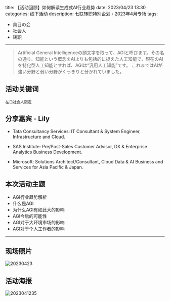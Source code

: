 title: 【活动回顾】如何解读生成式AI行业趋势
date: 2023/04/23 13:30
categories: 线下活动
description: 七联转职特别企划・2023年4月专场
tags:
- 梟目の会
- 社会人
- 转职

---

> Artificial General Intelligenceの頭文字を取って、AGIと呼びます。その名の通り、知能という概念をAIよりも包括的に捉えた人工知能で、現在のAIを特化型人工知能とすれば、AGIは“汎用人工知能”です。 これまではAIが強い分野と弱い分野がくっきりと分かれていました。

## 活动关键词
`在日社会人限定`

## 分享嘉宾 - Lily
- Tata Consultancy Services: IT Consultant & System Engineer, Infrastructure and Cloud.

- SAS Institute: Pre/Post-Sales Customer Advisor, DX & Enterprise Analytics Business Development.

- Microsoft: Solutions Architect/Consultant, Cloud Data & AI Business and Services for Asia Pacific & Japan.

## 本次活动主题
- AGI行业趋势解析
- 什么是AGI
- 为什么AGI有如此大的影响
- AGI今后的可能性
- AGI对于大环境市场的影响
- AGI对于个人工作者的影响

---

## 现场照片
![20230423](https://qilian-tokyo.github.io/img/20230423/1.jpeg)

## 活动海报
![2023041235](https://qilian-tokyo.github.io/img/20230423/2.jpeg)